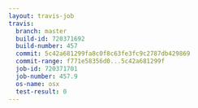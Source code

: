 ```yaml
---
layout: travis-job
travis:
  branch: master
  build-id: 720371692
  build-number: 457
  commit: 5c42a681299fa8c0f8c63fe3fc9c2787db429869
  commit-range: f771e58356d0...5c42a681299f
  job-id: 720371701
  job-number: 457.9
  os-name: osx
  test-result: 0
---
```

